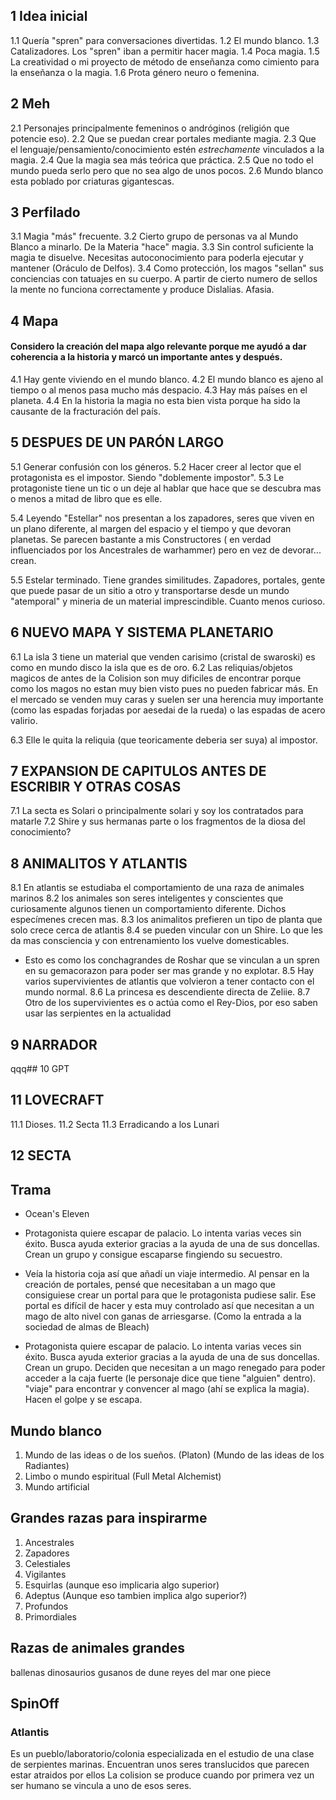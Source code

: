 ## 1 Idea inicial

1.1 Quería "spren" para conversaciones divertidas.
1.2 El mundo blanco.
1.3 Catalizadores. Los "spren" iban a permitir hacer magia.
1.4 Poca magia.
1.5 La creatividad o mi proyecto de método de enseñanza como cimiento para la enseñanza o la magia.
1.6 Prota género neuro o femenina.


## 2 Meh

2.1 Personajes principalmente femeninos o andróginos (religión que potencie eso).
2.2 Que se puedan crear portales mediante magia.
2.3 Que el lenguaje/pensamiento/conocimiento estén *estrechamente* vinculados a la magia.
2.4 Que la magia sea más teórica que práctica.
2.5 Que no todo el mundo pueda serlo pero que no sea algo de unos pocos.
2.6 Mundo blanco esta poblado por criaturas gigantescas.


## 3 Perfilado

3.1 Magia "más" frecuente.
3.2 Cierto grupo de personas va al Mundo Blanco a minarlo. De la Materia "hace" magia.
3.3 Sin control suficiente la magia te disuelve. Necesitas autoconocimiento para poderla ejecutar y mantener (Oráculo de Delfos).
3.4 Como protección, los magos "sellan" sus conciencias con tatuajes en su cuerpo. A partir de cierto numero de sellos la mente no funciona correctamente y produce Dislalias. Afasia.


## 4 Mapa
#### Considero la creación del mapa algo relevante porque me ayudó a dar coherencia a la historia y marcó un importante antes y después.

4.1 Hay gente viviendo en el mundo blanco.
4.2 El mundo blanco es ajeno al tiempo o al menos pasa mucho más despacio.
4.3 Hay más países en el planeta.
4.4 En la historia la magia no esta bien vista porque ha sido la causante de la fracturación del país.

## 5 DESPUES DE UN PARÓN LARGO

5.1 Generar confusión con los géneros.
5.2 Hacer creer al lector que el protagonista es el impostor. Siendo "doblemente impostor".
5.3 Le protagoniste tiene un tic o un deje al hablar que hace que se descubra mas o menos a mitad de libro que es elle.

5.4 Leyendo "Estellar" nos presentan a los zapadores, seres que viven en un plano diferente, al margen del espacio y el tiempo y que devoran planetas. Se parecen bastante a mis Constructores ( en verdad influenciados por los Ancestrales de warhammer) pero en vez de devorar... crean.

5.5 Estelar terminado. Tiene grandes similitudes. Zapadores, portales, gente que puede pasar de un sitio a otro y transportarse desde un mundo "atemporal" y mineria de un material imprescindible. Cuanto menos curioso.

## 6 NUEVO MAPA Y SISTEMA PLANETARIO

6.1 La isla 3 tiene un material que venden carisimo (cristal de swaroski) es como en mundo disco la isla que es de oro.
6.2 Las reliquias/objetos magicos de antes de la Colision son muy dificiles de encontrar porque como los magos no estan muy bien visto pues no pueden fabricar más. En el mercado se venden muy caras y suelen ser una herencia muy importante (como las espadas forjadas por aesedai de la rueda) o las espadas de acero valirio.

6.3 Elle le quita la reliquia (que teoricamente deberia ser suya) al impostor.

## 7 EXPANSION DE CAPITULOS ANTES DE ESCRIBIR Y OTRAS COSAS

7.1 La secta es Solari o principalmente solari y soy los contratados para matarle
7.2 Shire y sus hermanas parte o los fragmentos de la diosa del conocimiento?

## 8 ANIMALITOS Y ATLANTIS

8.1 En atlantis se estudiaba el comportamiento de una raza de animales marinos
8.2 los animales son seres inteligentes y conscientes que curiosamente algunos tienen un comportamiento diferente. Dichos especímenes crecen mas.
8.3 los animalitos prefieren un tipo de planta que solo crece cerca de atlantis
8.4 se pueden vincular con un Shire. Lo que les da mas consciencia y con entrenamiento los vuelve domesticables.
- Esto es como los conchagrandes de Roshar que se vinculan a un spren en su gemacorazon para poder ser mas grande y no explotar.
8.5 Hay varios supervivientes de atlantis que volvieron a tener contacto con el mundo normal.
8.6 La princesa es descendiente directa de Zeliie.
8.7 Otro de los supervivientes es o actúa como el Rey-Dios, por eso saben usar las serpientes en la actualidad

## 9 NARRADOR
qqq## 10 GPT

## 11 LOVECRAFT
11.1 Dioses.
11.2 Secta
11.3 Erradicando a los Lunari

## 12 SECTA


## Trama
- Ocean's Eleven

- Protagonista quiere escapar de palacio. Lo intenta varias veces sin éxito. Busca ayuda exterior gracias a la ayuda de una de sus doncellas. Crean un grupo y consigue escaparse fingiendo su secuestro.

- Veía la historia coja así que añadí un viaje intermedio. Al pensar en la creación de portales, pensé que necesitaban a un mago que consiguiese crear un portal para que le protagonista pudiese salir. Ese portal es difícil de hacer y esta muy controlado así que necesitan a un mago de alto nivel con ganas de arriesgarse. (Como la entrada a la sociedad de almas de Bleach)

- Protagonista quiere escapar de palacio. Lo intenta varias veces sin éxito. Busca ayuda exterior gracias a la ayuda de una de sus doncellas. Crean un grupo. Deciden que necesitan a un mago renegado para poder acceder a la caja fuerte (le personaje dice que tiene "alguien" dentro). "viaje" para encontrar y convencer al mago (ahí se explica la magia). Hacen el golpe y se escapa.

## Mundo blanco
1. Mundo de las ideas o de los sueños. (Platon) (Mundo de las ideas de los Radiantes)
2. Limbo o mundo espiritual (Full Metal Alchemist)
3. Mundo artificial

## Grandes razas para inspirarme
1. Ancestrales
2. Zapadores
3. Celestiales
4. Vigilantes
5. Esquirlas (aunque eso implicaria algo superior)
6. Adeptus (Aunque eso tambien implica algo superior?)
7. Profundos
8. Primordiales

## Razas de animales grandes
ballenas
dinosaurios
gusanos de dune
reyes del mar one piece

## SpinOff

### Atlantis
Es un pueblo/laboratorio/colonia especializada en el estudio de una clase de serpientes marinas.
Encuentran unos seres translucidos que parecen estar atraidos por ellos
La colision se produce cuando por primera vez un ser humano se vincula a uno de esos seres.

